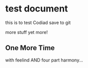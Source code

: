 # test document

this is to test Codiad save to git

more stuff
yet more!

## One More Time
with feelind AND four part harmony...



